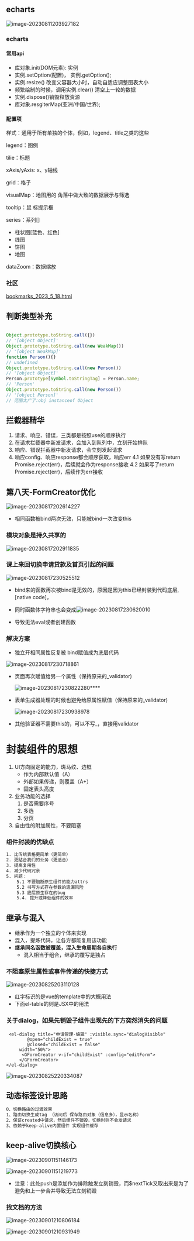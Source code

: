 

## echarts

![image-20230811203927182](项目文档.assets/image-20230811203927182.png)





### echarts

#### 常用api

* 库对象.init(DOM元素): 实例
* 实例.setOption(配置)， 实例.getOption();
* 实例.resize() 改变父容器大小时，自动自适应调整图表大小
* 频繁绘制的时候，调用实例.clear() 清空上一轮的数据
* 实例.dispose()销毁释放资源 
* 库对象.resgiterMap(亚洲/中国/世界);



#### 配置项

样式：通用于所有单独的个体，例如，legend、title之类的这些

legend：图例

tilie：标题

xAxis/yAxis: x、y轴线

grid：格子

visualMap：地图用的 角落中做大致的数据展示与筛选

tooltip：鼠 标提示框

series：系列[]

* 柱状图[蓝色、红色]
* 线图
* 饼图
* 地图

dataZoom：数据缩放

### 社区

[bookmarks_2023_5_18.html](bookmarks_2023_5_18.html) 

## 判断类型补充

```js

Object.prototype.toString.call({})
// '[object Object]'
Object.prototype.toString.call(new WeakMap())
// '[object WeakMap]'
function Person(){}
// undefined
Object.prototype.toString.call(new Person())
// '[object Object]'
Person.prototype[Symbol.toStringTag] = Person.name;
// 'Person'
Object.prototype.toString.call(new Person())
// '[object Person]'
// 范围太广了:obj instanceof Object
```



## 拦截器精华

1. 请求、响应、错误，三类都是按照use的顺序执行
2. 在请求拦截器中新发请求，会加入到队列中，立刻开始排队
3. 响应、错误拦截器中新发请求，会立刻发起请求
4. 响应config、响应response都会顺序获取，响应err
   4.1 如果没有写return Promise.reject(err)，后续就会作为response接收
   4.2 如果写了return Promise.reject(err)，后续作为err接收

## 第八天-FormCreator优化

![image-20230817202614227](项目文档.assets/image-20230817202614227.png)

* 相同函数被bind两次无效，只能被bind一次改变this


### 模块对象是持久共享的

![image-20230817202911835](项目文档.assets/image-20230817202911835.png)



### 课上来回切换申请贷款及首页引起的问题

![image-20230817230525512](项目文档.assets/image-20230817230525512.png)

* bind来的函数再次被bind是无效的，原因是因为this已经封装到代码底层,[native code]，
* 同时函数体字符串也会变成![image-20230817230620010](项目文档.assets/image-20230817230620010.png)

* 导致无法eval或者创建函数



### 解决方案

* 独立开相同属性反复被 bind赋值成为底层代码

![image-20230817230718861](项目文档.assets/image-20230817230718861.png)

* 页面再次赋值给另一个属性（保持原来的_validator)

  ![image-20230817230822280](项目文档.assets/image-20230817230822280.png)****

* 表单生成器处理的时候也避免给原属性赋值（保持原来的_validator)

  ![image-20230817230938978](项目文档.assets/image-20230817230938978.png)

* 其他验证器不需要this的，可以不写_，直接用validator



# 封装组件的思想

1. UI方向固定的能力，斑马纹、边框
   * 作为内部默认值（A）
   * 外部如果传递，则覆盖（A+）
   * 固定表头高度
2. 业务功能的选择
   1. 是否需要序号
   2. 多选
   3. 分页
3. 自由性的附加属性，不要阻塞



### 组件封装的优缺点

```txt
1. 比传统表格更简单（更简单）
2. 更贴合我们的业务（更适合）
3. 提高复用性
4. 减少代码冗余
5. 问题：
	5.1 不要阻断原生组件的能力attrs
	5.2 书写方式存在参数的遗漏风险
	5.3 底层原生存在的bug
	5.4. 提升或降低组件的效率
```



## 继承与混入

* 继承作为一个独立的个体来实现
* 混入，提炼代码，让各方都能复用该功能
* __继承同名函数被覆盖，混入生命周期各自执行__
  * 混入相当于组合，继承的覆写是独占



### 不阻塞原生属性或事件传递的快捷方式

![image-20230825203110128](项目文档.assets/image-20230825203110128.png)

* 红字标识的是vue的template中的大概用法
* 下面el-table的则是JSX中的用法





### 关于dialog，如果先销毁子组件出现先的下方突然消失的问题

```vue
 <el-dialog title="申请管理-编辑" :visible.sync="dialogVisible"
        @open="childExist = true"   
        @closed="childExist = false"
     width="50%">
      <GFormCreator v-if="childExist" :config="editForm">
     </GFormCreator>
</el-dialog>
```

![image-20230825220334087](项目文档.assets/image-20230825220334087.png)



## 动态标签设计思路

```txt
0、切换路由的过渡效果
1、路由切换生成tag （访问后 保存路由对象（信息多），显示名称）
2、保证created中请求，然后组件不销毁，切换时则不会发请求
3、依赖于keep-alive内置组件 实现组件缓存
```



## keep-alive切换核心

![image-20230901151146173](项目文档.assets/image-20230901151146173.png)

![image-20230901151219773](项目文档.assets/image-20230901151219773.png)

* 注意：此处push是添加作为排除触发立刻销毁，而$nextTick又取出来是为了避免和上一步合并导致无法立刻销毁





### 找文档的方法

![image-20230901210806184](项目文档.assets/image-20230901210806184.png)

![image-20230901210931949](项目文档.assets/image-20230901210931949.png)
